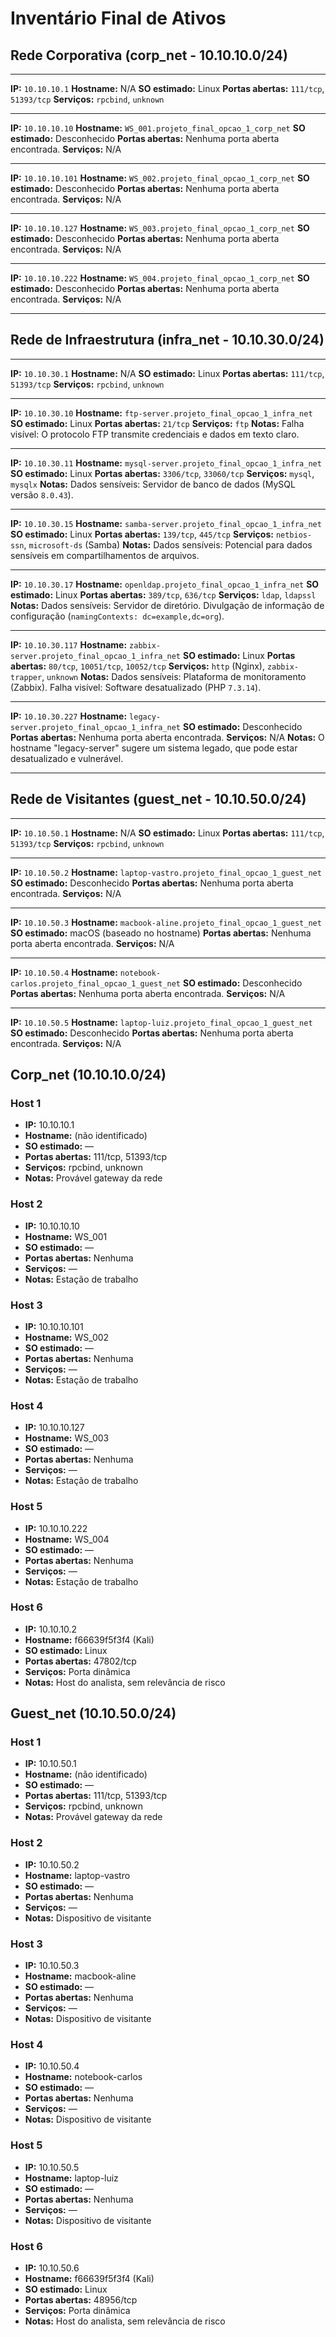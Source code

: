 # Inventário Final de Ativos

## Rede Corporativa (corp_net - 10.10.10.0/24)

---

**IP:** `10.10.10.1`
**Hostname:** N/A
**SO estimado:** Linux
**Portas abertas:** `111/tcp`, `51393/tcp`
**Serviços:** `rpcbind`, `unknown`

---

**IP:** `10.10.10.10`
**Hostname:** `WS_001.projeto_final_opcao_1_corp_net`
**SO estimado:** Desconhecido
**Portas abertas:** Nenhuma porta aberta encontrada.
**Serviços:** N/A

---

**IP:** `10.10.10.101`
**Hostname:** `WS_002.projeto_final_opcao_1_corp_net`
**SO estimado:** Desconhecido
**Portas abertas:** Nenhuma porta aberta encontrada.
**Serviços:** N/A

---

**IP:** `10.10.10.127`
**Hostname:** `WS_003.projeto_final_opcao_1_corp_net`
**SO estimado:** Desconhecido
**Portas abertas:** Nenhuma porta aberta encontrada.
**Serviços:** N/A

---

**IP:** `10.10.10.222`
**Hostname:** `WS_004.projeto_final_opcao_1_corp_net`
**SO estimado:** Desconhecido
**Portas abertas:** Nenhuma porta aberta encontrada.
**Serviços:** N/A

---

## Rede de Infraestrutura (infra_net - 10.10.30.0/24)

---

**IP:** `10.10.30.1`
**Hostname:** N/A
**SO estimado:** Linux
**Portas abertas:** `111/tcp`, `51393/tcp`
**Serviços:** `rpcbind`, `unknown`

---

**IP:** `10.10.30.10`
**Hostname:** `ftp-server.projeto_final_opcao_1_infra_net`
**SO estimado:** Linux
**Portas abertas:** `21/tcp`
**Serviços:** `ftp`
**Notas:** Falha visível: O protocolo FTP transmite credenciais e dados em texto claro.

---

**IP:** `10.10.30.11`
**Hostname:** `mysql-server.projeto_final_opcao_1_infra_net`
**SO estimado:** Linux
**Portas abertas:** `3306/tcp`, `33060/tcp`
**Serviços:** `mysql`, `mysqlx`
**Notas:** Dados sensíveis: Servidor de banco de dados (MySQL versão `8.0.43`).

---

**IP:** `10.10.30.15`
**Hostname:** `samba-server.projeto_final_opcao_1_infra_net`
**SO estimado:** Linux
**Portas abertas:** `139/tcp`, `445/tcp`
**Serviços:** `netbios-ssn`, `microsoft-ds` (Samba)
**Notas:** Dados sensíveis: Potencial para dados sensíveis em compartilhamentos de arquivos.

---

**IP:** `10.10.30.17`
**Hostname:** `openldap.projeto_final_opcao_1_infra_net`
**SO estimado:** Linux
**Portas abertas:** `389/tcp`, `636/tcp`
**Serviços:** `ldap`, `ldapssl`
**Notas:** Dados sensíveis: Servidor de diretório. Divulgação de informação de configuração (`namingContexts: dc=example,dc=org`).

---

**IP:** `10.10.30.117`
**Hostname:** `zabbix-server.projeto_final_opcao_1_infra_net`
**SO estimado:** Linux
**Portas abertas:** `80/tcp`, `10051/tcp`, `10052/tcp`
**Serviços:** `http` (Nginx), `zabbix-trapper`, `unknown`
**Notas:** Dados sensíveis: Plataforma de monitoramento (Zabbix). Falha visível: Software desatualizado (PHP `7.3.14`).

---

**IP:** `10.10.30.227`
**Hostname:** `legacy-server.projeto_final_opcao_1_infra_net`
**SO estimado:** Desconhecido
**Portas abertas:** Nenhuma porta aberta encontrada.
**Serviços:** N/A
**Notas:** O hostname "legacy-server" sugere um sistema legado, que pode estar desatualizado e vulnerável.

---

## Rede de Visitantes (guest_net - 10.10.50.0/24)

---

**IP:** `10.10.50.1`
**Hostname:** N/A
**SO estimado:** Linux
**Portas abertas:** `111/tcp`, `51393/tcp`
**Serviços:** `rpcbind`, `unknown`

---

**IP:** `10.10.50.2`
**Hostname:** `laptop-vastro.projeto_final_opcao_1_guest_net`
**SO estimado:** Desconhecido
**Portas abertas:** Nenhuma porta aberta encontrada.
**Serviços:** N/A

---

**IP:** `10.10.50.3`
**Hostname:** `macbook-aline.projeto_final_opcao_1_guest_net`
**SO estimado:** macOS (baseado no hostname)
**Portas abertas:** Nenhuma porta aberta encontrada.
**Serviços:** N/A

---

**IP:** `10.10.50.4`
**Hostname:** `notebook-carlos.projeto_final_opcao_1_guest_net`
**SO estimado:** Desconhecido
**Portas abertas:** Nenhuma porta aberta encontrada.
**Serviços:** N/A

---

**IP:** `10.10.50.5`
**Hostname:** `laptop-luiz.projeto_final_opcao_1_guest_net`
**SO estimado:** Desconhecido
**Portas abertas:** Nenhuma porta aberta encontrada.
**Serviços:** N/A

## Corp_net (10.10.10.0/24)

### Host 1
- **IP:** 10.10.10.1
- **Hostname:** (não identificado)
- **SO estimado:** —
- **Portas abertas:** 111/tcp, 51393/tcp
- **Serviços:** rpcbind, unknown
- **Notas:** Provável gateway da rede

### Host 2
- **IP:** 10.10.10.10
- **Hostname:** WS_001
- **SO estimado:** —
- **Portas abertas:** Nenhuma
- **Serviços:** —
- **Notas:** Estação de trabalho

### Host 3
- **IP:** 10.10.10.101
- **Hostname:** WS_002
- **SO estimado:** —
- **Portas abertas:** Nenhuma
- **Serviços:** —
- **Notas:** Estação de trabalho

### Host 4
- **IP:** 10.10.10.127
- **Hostname:** WS_003
- **SO estimado:** —
- **Portas abertas:** Nenhuma
- **Serviços:** —
- **Notas:** Estação de trabalho

### Host 5
- **IP:** 10.10.10.222
- **Hostname:** WS_004
- **SO estimado:** —
- **Portas abertas:** Nenhuma
- **Serviços:** —
- **Notas:** Estação de trabalho

### Host 6
- **IP:** 10.10.10.2
- **Hostname:** f66639f5f3f4 (Kali)
- **SO estimado:** Linux
- **Portas abertas:** 47802/tcp
- **Serviços:** Porta dinâmica
- **Notas:** Host do analista, sem relevância de risco

## Guest_net (10.10.50.0/24)

### Host 1
- **IP:** 10.10.50.1
- **Hostname:** (não identificado)
- **SO estimado:** —
- **Portas abertas:** 111/tcp, 51393/tcp
- **Serviços:** rpcbind, unknown
- **Notas:** Provável gateway da rede

### Host 2
- **IP:** 10.10.50.2
- **Hostname:** laptop-vastro
- **SO estimado:** —
- **Portas abertas:** Nenhuma
- **Serviços:** —
- **Notas:** Dispositivo de visitante

### Host 3
- **IP:** 10.10.50.3
- **Hostname:** macbook-aline
- **SO estimado:** —
- **Portas abertas:** Nenhuma
- **Serviços:** —
- **Notas:** Dispositivo de visitante

### Host 4
- **IP:** 10.10.50.4
- **Hostname:** notebook-carlos
- **SO estimado:** —
- **Portas abertas:** Nenhuma
- **Serviços:** —
- **Notas:** Dispositivo de visitante

### Host 5
- **IP:** 10.10.50.5
- **Hostname:** laptop-luiz
- **SO estimado:** —
- **Portas abertas:** Nenhuma
- **Serviços:** —
- **Notas:** Dispositivo de visitante

### Host 6
- **IP:** 10.10.50.6
- **Hostname:** f66639f5f3f4 (Kali)
- **SO estimado:** Linux
- **Portas abertas:** 48956/tcp
- **Serviços:** Porta dinâmica
- **Notas:** Host do analista, sem relevância de risco